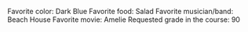 Favorite color: Dark Blue
Favorite food: Salad
Favorite musician/band: Beach House
Favorite movie: Amelie
Requested grade in the course: 90
